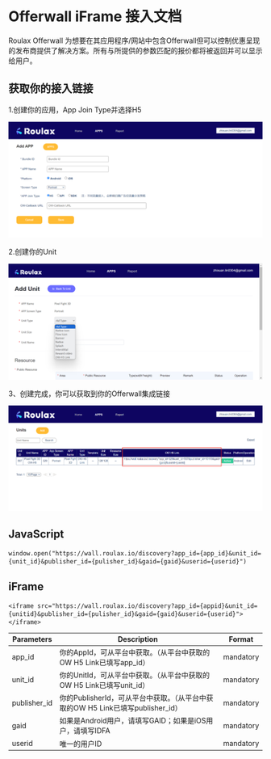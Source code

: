# **Offerwall iFrame 接入文档**

Roulax Offerwall 为想要在其应用程序/网站中包含Offerwall但可以控制优惠呈现的发布商提供了解决方案。所有与所提供的参数匹配的报价都将被返回并可以显示给用户。

## **获取你的接入链接**

1.创建你的应用，App Join Type并选择H5

![offerwall-iframe-app](./img/offerwall-iframe-app.png)

2.创建你的Unit

![offerwall-iframe-unit](./img/offerwall-iframe-unit.png)

3、创建完成，你可以获取到你的Offerwall集成链接

![offewall-iframe-img](./img/offewall-iframe-img.png)

## JavaScript

```
window.open("https://wall.roulax.io/discovery?app_id={app_id}&unit_id={unit_id}&publisher_id={pulisher_id}&gaid={gaid}&userid={userid}")
```

## iFrame

```
<iframe src="https://wall.roulax.io/discovery?app_id={appid}&unit_id={unitid}&publisher_id={pulisher_id}&gaid={gaid}&userid={userid}"></iframe>
```

| Parameters   | Description                                                  | Format    |
| ------------ | ------------------------------------------------------------ | --------- |
| app_id       | 你的AppId，可从平台中获取。（从平台中获取的OW H5 Link已填写app_id） | mandatory |
| unit_id      | 你的UnitId，可从平台中获取。（从平台中获取的OW H5 Link已填写unit_id） | mandatory |
| publisher_id | 你的PublisherId，可从平台中获取。（从平台中获取的OW H5 Link已填写publisher_id） | mandatory |
| gaid         | 如果是Android用户，请填写GAID；如果是iOS用户，请填写IDFA     | mandatory |
| userid       | 唯一的用户ID                                                 | mandatory |